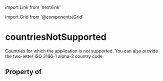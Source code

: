 import Link from 'next/link'
  
import Grid from '@components/Grid'

# countriesNotSupported

Countries for which the application is not supported. You can also provide the two-letter ISO 3166-1 alpha-2 country code.

## Property of



